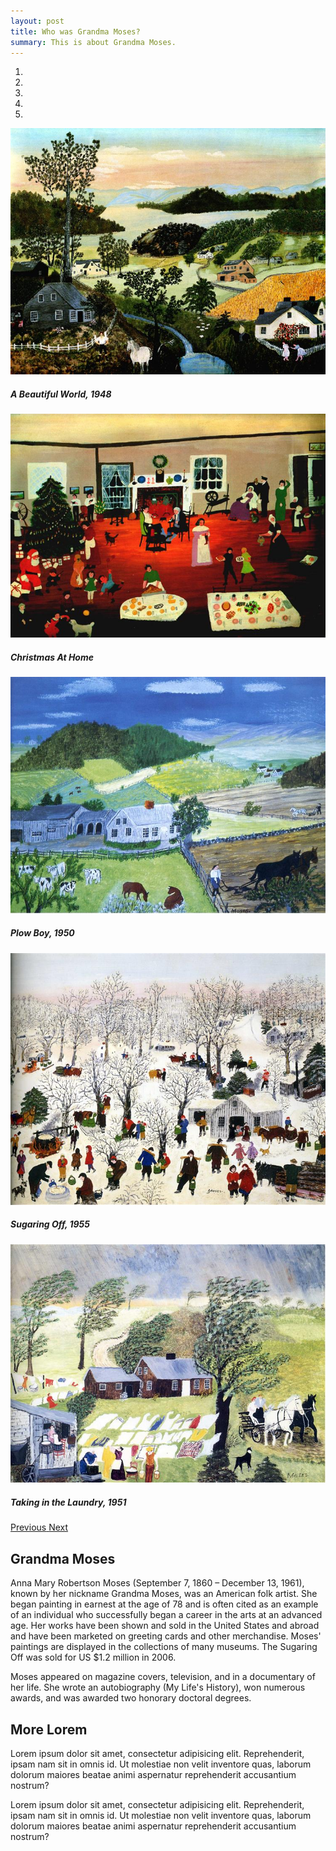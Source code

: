 ```yaml
---
layout: post
title: Who was Grandma Moses?
summary: This is about Grandma Moses.
---
```

<div class="container">
<div id="carouselExampleIndicators" class="carousel slide" data-ride="carousel">
  <ol class="carousel-indicators">
    <li data-target="#carouselExampleIndicators" data-slide-to="0" class="active"></li>
    <li data-target="#carouselExampleIndicators" data-slide-to="1"></li>
    <li data-target="#carouselExampleIndicators" data-slide-to="2"></li>
    <li data-target="#carouselExampleIndicators" data-slide-to="3"></li>
    <li data-target="#carouselExampleIndicators" data-slide-to="4"></li>
  </ol>
  <div class="carousel-inner">
    <div class="carousel-item active">
      <img class="d-block w-50" src="../img/a-beautiful-world-1948.jpg" alt="A Beautiful World, 1948">
      <div class="carousel-caption d-none d-md-block">
	    <h5>A Beautiful World, 1948</h5>
  	  </div>
    </div>
    <div class="carousel-item">
      <img class="d-block w-50" src="../img/christmas-at-home.jpg" alt="Christmas At Home">
      <div class="carousel-caption d-none d-md-block">
	    <h5>Christmas At Home</h5>
  	  </div>
    </div>
    <div class="carousel-item">
      <img class="d-block w-50" src="../img/plow-boy-1950.jpg" alt="Plow Boy, 1950">
      <div class="carousel-caption d-none d-md-block">
	    <h5>Plow Boy, 1950</h5>
  	  </div>
    </div>
    <div class="carousel-item">
      <img class="d-block w-50" src="../img/sugaring-off-1955.jpg" alt="Sugaring Off, 1955">
      <div class="carousel-caption d-none d-md-block">
	    <h5>Sugaring Off, 1955</h5>
  	  </div>
    </div>
    <div class="carousel-item">
      <img class="d-block w-50" src="../img/taking-in-the-laundry-1951.jpg" alt="Taking in the Laundry, 1951">
      <div class="carousel-caption d-none d-md-block">
	    <h5>Taking in the Laundry, 1951</h5>
  	  </div>
    </div>
  </div>
  <a class="carousel-control-prev" href="#carouselExampleIndicators" role="button" data-slide="prev">
    <span class="carousel-control-prev-icon" aria-hidden="true"></span>
    <span class="sr-only">Previous</span>
  </a>
  <a class="carousel-control-next" href="#carouselExampleIndicators" role="button" data-slide="next">
    <span class="carousel-control-next-icon" aria-hidden="true"></span>
    <span class="sr-only">Next</span>
  </a>
</div>
</div>

## Grandma Moses
<p class="text-justify">Anna Mary Robertson Moses (September 7, 1860 – December 13, 1961), known by her nickname Grandma Moses, was an American folk artist. She began painting in earnest at the age of 78 and is often cited as an example of an individual who successfully began a career in the arts at an advanced age. Her works have been shown and sold in the United States and abroad and have been marketed on greeting cards and other merchandise. Moses' paintings are displayed in the collections of many museums. The Sugaring Off was sold for US $1.2 million in 2006.</p>

<p class="text-justify">Moses appeared on magazine covers, television, and in a documentary of her life. She wrote an autobiography (My Life's History), won numerous awards, and was awarded two honorary doctoral degrees.</p>

## More Lorem
Lorem ipsum dolor sit amet, consectetur adipisicing elit. Reprehenderit, ipsam nam sit in omnis id. Ut molestiae non velit inventore quas, laborum dolorum maiores beatae animi aspernatur reprehenderit accusantium nostrum?

Lorem ipsum dolor sit amet, consectetur adipisicing elit. Reprehenderit, ipsam nam sit in omnis id. Ut molestiae non velit inventore quas, laborum dolorum maiores beatae animi aspernatur reprehenderit accusantium nostrum?
